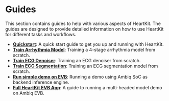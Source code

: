 # Guides

This section contains guides to help with various aspects of HeartKit. The guides are designed to provide detailed information on how to use HeartKit for different tasks and workflows.

- **[Quickstart](../quickstart.md)**: A quick start guide to get you up and running with HeartKit.
- **[Train Arrhythmia Model](train-arrhythmia-model.ipynb)**: Training a 4-stage arrhythmia model from scratch.
- **[Train ECG Denoiser](train-ecg-denoiser.ipynb)**: Training an ECG denoiser from scratch.
- **[Train ECG Segmentation](train-ecg-segmentation.ipynb)**: Training an ECG segmentation model from scratch.
- **[Run simple demo on EVB]()**: Running a demo using Ambiq SoC as backend inference engine.
- **[Full HeartKit EVB App](heartkit-demo.md)**: A guide to running a multi-headed model demo on Ambiq EVB.

